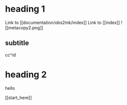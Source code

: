 # heading 1
Link to [[documentation/obs2mk/index]]
Link to [[index]]
![[metacopy2.png]]

## subtitle
cc^id

# heading 2
hello

[[start_here]]